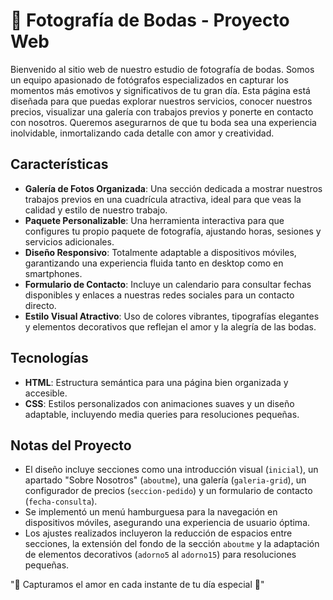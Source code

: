# 📸 Fotografía de Bodas - Proyecto Web

Bienvenido al sitio web de nuestro estudio de fotografía de bodas. Somos un equipo apasionado de fotógrafos especializados en capturar los momentos más emotivos y significativos de tu gran día. Esta página está diseñada para que puedas explorar nuestros servicios, conocer nuestros precios, visualizar una galería con trabajos previos y ponerte en contacto con nosotros. Queremos asegurarnos de que tu boda sea una experiencia inolvidable, inmortalizando cada detalle con amor y creatividad.

## Características

- **Galería de Fotos Organizada**: Una sección dedicada a mostrar nuestros trabajos previos en una cuadrícula atractiva, ideal para que veas la calidad y estilo de nuestro trabajo.
- **Paquete Personalizable**: Una herramienta interactiva para que configures tu propio paquete de fotografía, ajustando horas, sesiones y servicios adicionales.
- **Diseño Responsivo**: Totalmente adaptable a dispositivos móviles, garantizando una experiencia fluida tanto en desktop como en smartphones.
- **Formulario de Contacto**: Incluye un calendario para consultar fechas disponibles y enlaces a nuestras redes sociales para un contacto directo.
- **Estilo Visual Atractivo**: Uso de colores vibrantes, tipografías elegantes y elementos decorativos que reflejan el amor y la alegría de las bodas.

## Tecnologías

- **HTML**: Estructura semántica para una página bien organizada y accesible.
- **CSS**: Estilos personalizados con animaciones suaves y un diseño adaptable, incluyendo media queries para resoluciones pequeñas.

## Notas del Proyecto

- El diseño incluye secciones como una introducción visual (`inicial`), un apartado "Sobre Nosotros" (`aboutme`), una galería (`galeria-grid`), un configurador de precios (`seccion-pedido`) y un formulario de contacto (`fecha-consulta`).
- Se implementó un menú hamburguesa para la navegación en dispositivos móviles, asegurando una experiencia de usuario óptima.
- Los ajustes realizados incluyeron la reducción de espacios entre secciones, la extensión del fondo de la sección `aboutme` y la adaptación de elementos decorativos (`adorno5` al `adorno15`) para resoluciones pequeñas.

"💖 Capturamos el amor en cada instante de tu día especial 💖"